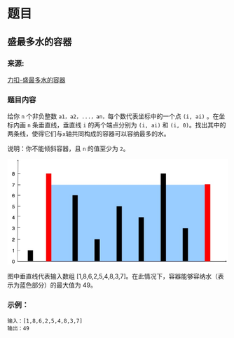 # 题目

## 盛最多水的容器

### 来源:

[力扣-盛最多水的容器](https://leetcode-cn.com/problems/container-with-most-water/)

### 题目内容

给你 `n` 个非负整数 `a1，a2，...，an，`每个数代表坐标中的一个点 `(i, ai)` 。在坐标内画 `n` 条垂直线，垂直线 `i` 的两个端点分别为 `(i, ai)` 和 `(i, 0)`。找出其中的两条线，使得它们与`x`轴共同构成的容器可以容纳最多的水。

说明：你不能倾斜容器，且 `n` 的值至少为 `2`。

![图片](./question_11.jpg)

图中垂直线代表输入数组 [1,8,6,2,5,4,8,3,7]。在此情况下，容器能够容纳水（表示为蓝色部分）的最大值为 49。

### 示例：

```plaintext
输入：[1,8,6,2,5,4,8,3,7]
输出：49
```
